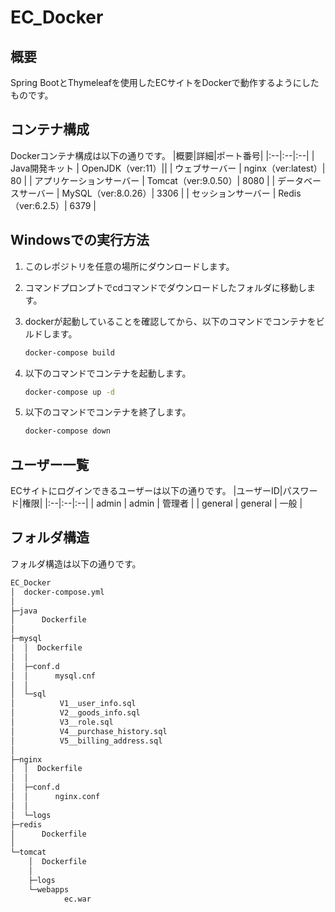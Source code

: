 # EC_Docker
## 概要
Spring BootとThymeleafを使用したECサイトをDockerで動作するようにしたものです。

## コンテナ構成
Dockerコンテナ構成は以下の通りです。
|概要|詳細|ポート番号|
|:--|:--|:--|
| Java開発キット | OpenJDK（ver:11）||
| ウェブサーバー | nginx（ver:latest）| 80 |
| アプリケーションサーバー | Tomcat（ver:9.0.50）| 8080 |
| データベースサーバー | MySQL（ver:8.0.26）| 3306 |
| セッションサーバー | Redis（ver:6.2.5）| 6379 |

## Windowsでの実行方法
1. このレポジトリを任意の場所にダウンロードします。

2. コマンドプロンプトでcdコマンドでダウンロードしたフォルダに移動します。

3. dockerが起動していることを確認してから、以下のコマンドでコンテナをビルドします。
   ``` sh
   docker-compose build
   ```
   
4. 以下のコマンドでコンテナを起動します。
   ``` sh
   docker-compose up -d
   ```
   
5. 以下のコマンドでコンテナを終了します。
   ``` sh
   docker-compose down
   ```
## ユーザー一覧
ECサイトにログインできるユーザーは以下の通りです。
|ユーザーID|パスワード|権限|
|:--|:--|:--|
| admin | admin | 管理者 |
| general | general | 一般 |


## フォルダ構造
フォルダ構造は以下の通りです。
``` sh
EC_Docker
│  docker-compose.yml
│
├─java
│      Dockerfile
│
├─mysql
│  │  Dockerfile
│  │
│  ├─conf.d
│  │      mysql.cnf
│  │
│  └─sql
│          V1__user_info.sql
│          V2__goods_info.sql
│          V3__role.sql
│          V4__purchase_history.sql
│          V5__billing_address.sql
│
├─nginx
│  │  Dockerfile
│  │
│  ├─conf.d
│  │      nginx.conf
│  │
│  └─logs
├─redis
│      Dockerfile
│
└─tomcat
    │  Dockerfile
    │
    ├─logs
    └─webapps
            ec.war
 ```
    

   

